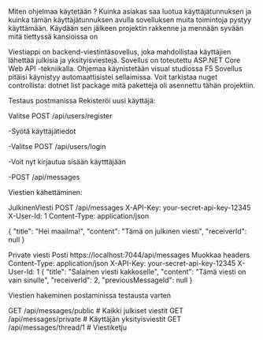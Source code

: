 Miten ohjelmaa käytetään ? Kuinka asiakas saa luotua käyttäjätunnuksen ja kuinka tämän käyttäjätunnuksen avulla sovelluksen muita toimintoja pystyy käyttämään. Käydään sen jälkeen projektin rakkenne ja mennään syvään mitä tiettyssä kansioissa on 

Viestiappi on backend-viestintäsovellus, joka mahdollistaa käyttäjien lähettää julkisia ja yksityisviestejä. Sovellus on toteutettu ASP.NET Core Web API -tekniikalla.
Ohjemaa käynistetään visual studiossa F5 Sovellus pitäisi käynistyy automaattisistei sellaimissa. Voit tarkistaa nuget controllista: dotnet list package mitä paketteja oli asennettu tähän projektiin. 


Testaus postmanissa 
Rekisteröi uusi käyttäjä:

Valitse POST /api/users/register

-Syötä käyttäjätiedot

-Valitse POST /api/users/login

-Voit nyt kirjautua sisään käytttäjään 

-POST /api/messages 



Viestien kähettäminen:

JulkinenViesti
POST /api/messages
X-API-Key: your-secret-api-key-12345
X-User-Id: 1
Content-Type: application/json

{
  "title": "Hei maailma!",
  "content": "Tämä on julkinen viesti",
  "receiverId": null
}



Private viesti
Posti https://localhost:7044/api/messages
Muokkaa headers
Content-Type: application/json
X-API-Key: your-secret-api-key-12345
X-User-Id: 1
{
  "title": "Salainen viesti kakkoselle",
  "content": "Tämä viesti on vain sinulle",
  "receiverId": 2,
  "previousMessageId": null
}

Viestien hakeminen postaminissa testausta varten

GET /api/messages/public          # Kaikki julkiset viestit
GET /api/messages/private         # Käyttäjän yksityisviestit
GET /api/messages/thread/1        # Viestiketju








